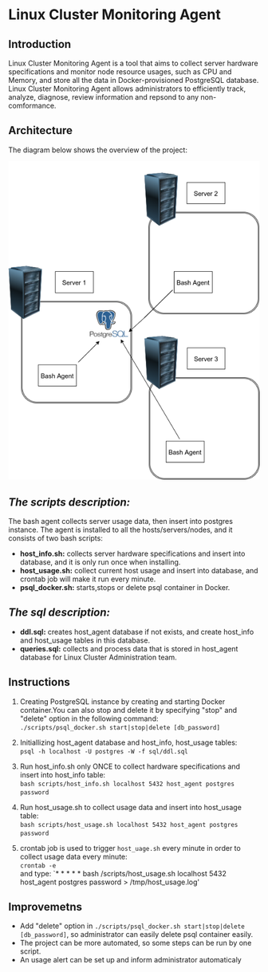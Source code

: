 # Linux Cluster Monitoring Agent

## Introduction
Linux Cluster Monitoring Agent is a tool that aims to collect server hardware specifications and monitor node resource usages, such as CPU and Memory, and store all the data in Docker-provisioned PostgreSQL database. Linux Cluster Monitoring Agent allows administrators to efficiently track, analyze, diagnose, review information and repsond to any non-comformance.

## Architecture
The diagram below shows the overview of the project:
  
![image](./asset/diagram.png)

## *The scripts description:*

The bash agent collects server usage data, then insert into postgres instance. The agent is installed to all the hosts/servers/nodes, and it consists of two bash scripts:

+ **host_info.sh:** collects server hardware specifications and insert into database, and it is only run once when installing.
+ **host_usage.sh:** collect current host usage and insert into database, and crontab job will make it run every minute.
+ **psql_docker.sh:** starts,stops or delete psql container in Docker.

## *The sql description:*
 
+ **ddl.sql:** creates host_agent database if not exists, and create host_info and host_usage tables in this database. 
+ **queries.sql:** collects and process data that is stored in host_agent database for Linux Cluster Administration team.
 
 ## Instructions
  1. Creating PostgreSQL instance by creating and starting Docker container.You can also stop and delete it by
     specifying "stop" and "delete" option in  the following command:\
    `./scripts/psql_docker.sh start|stop|delete [db_password]`
    
  2. Initiallizing host_agent database and host_info, host_usage tables:\
    `psql -h localhost -U postgres -W -f sql/ddl.sql`
    
  3. Run host_info.sh only ONCE to collect hardware specifications and insert into host_info table:\
     `bash scripts/host_info.sh localhost 5432 host_agent postgres password`
     
  4. Run host_usage.sh to collect usage data and insert into host_usage table:\
    `bash scripts/host_usage.sh localhost 5432 host_agent postgres password`
    
  5. crontab job is used to trigger `host_uage.sh` every minute in order to collect usage data every minute:\
   `crontab -e`\
     and type: `* * * * * bash /scripts/host_usage.sh localhost 5432 host_agent postgres password > /tmp/host_usage.log'
## Improvemetns
+ Add "delete" option in `./scripts/psql_docker.sh start|stop|delete [db_password]`\, so administrator can easily delete psql container easily.
+ The project can be more automated, so some steps can be run by one script.
+ An usage alert can be set up and inform administrator automaticaly 
